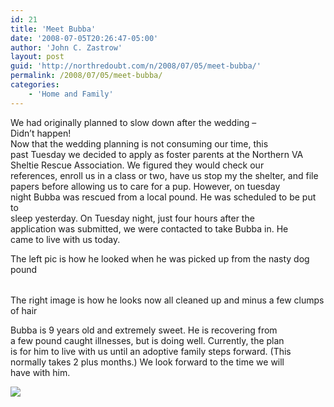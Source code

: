 ```yaml
---
id: 21
title: 'Meet Bubba'
date: '2008-07-05T20:26:47-05:00'
author: 'John C. Zastrow'
layout: post
guid: 'http://northredoubt.com/n/2008/07/05/meet-bubba/'
permalink: /2008/07/05/meet-bubba/
categories:
    - 'Home and Family'
---
```


We had originally planned to slow down after the wedding –  
Didn’t happen!   
Now that the wedding planning is not consuming our time, this  
past Tuesday we decided to apply as foster parents at the Northern VA  
Sheltie Rescue Association. We figured they would check our   
references, enroll us in a class or two, have us stop my the shelter, and file  
papers before allowing us to care for a pup. However, on tuesday   
night Bubba was rescued from a local pound. He was scheduled to be put to  
sleep yesterday. On Tuesday night, just four hours after the  
application was submitted, we were contacted to take Bubba in. He   
came to live with us today.

The left pic is how he looked when he was picked up from the nasty dog pound

|  |  |
|---|---|

The right image is how he looks now all cleaned up and minus a few clumps of hair

Bubba is 9 years old and extremely sweet. He is recovering from  
a few pound caught illnesses, but is doing well. Currently, the plan   
is for him to live with us until an adoptive family steps forward. (This  
normally takes 2 plus months.) We look forward to the time we will   
have with him.

![](http://lh4.ggpht.com/br8kwall/SFUd-N6Gj0I/AAAAAAAAEg4/fMCPwpBk7Uw/IMG_2662.JPG?imgmax=512)